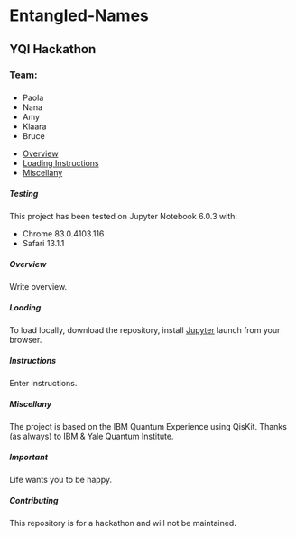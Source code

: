 # Entangled-Names
## YQI Hackathon
### Team:
### 
- Paola
- Nana
- Amy
- Klaara
- Bruce

* [Overview](#overview)
* [Loading Instructions](#loading)
* [Miscellany](#miscellany)

##### Testing
This project has been tested on Jupyter Notebook 6.0.3 with:
* Chrome 83.0.4103.116
* Safari 13.1.1 

##### Overview
Write overview.  

##### Loading
To load locally, download the repository, install [Jupyter](https://jupyter.org/) launch from your browser.

##### Instructions
Enter instructions.

#####  Miscellany
The project is based on the IBM Quantum Experience using QisKit.  Thanks (as always) to IBM & Yale Quantum Institute.

#####  Important
Life wants you to be happy.

#####  Contributing
This repository is for a hackathon and will not be maintained.
